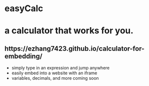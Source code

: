 # easyCalc
<h1>a calculator that works for you.</h1>
<h2>https://ezhang7423.github.io/calculator-for-embedding/</h2>

<ul>
  <li>simply type in an expression and jump anywhere </li>
     <li> easily embed into a website with an iframe</li>
   <li> variables, decimals, and more coming soon</li>
 </ul>
